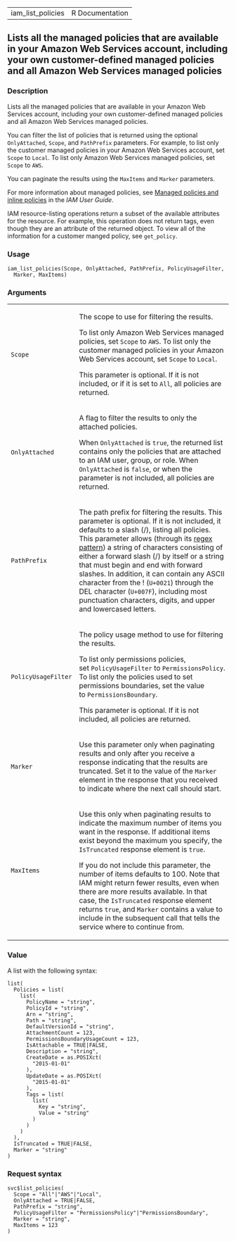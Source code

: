 <table style="width: 100%;">
<tbody>
<tr class="odd">
<td>iam_list_policies</td>
<td style="text-align: right;">R Documentation</td>
</tr>
</tbody>
</table>

## Lists all the managed policies that are available in your Amazon Web Services account, including your own customer-defined managed policies and all Amazon Web Services managed policies

### Description

Lists all the managed policies that are available in your Amazon Web
Services account, including your own customer-defined managed policies
and all Amazon Web Services managed policies.

You can filter the list of policies that is returned using the optional
`OnlyAttached`, `Scope`, and `PathPrefix` parameters. For example, to
list only the customer managed policies in your Amazon Web Services
account, set `Scope` to `Local`. To list only Amazon Web Services
managed policies, set `Scope` to `AWS`.

You can paginate the results using the `MaxItems` and `Marker`
parameters.

For more information about managed policies, see [Managed policies and
inline
policies](https://docs.aws.amazon.com/IAM/latest/UserGuide/access_policies_managed-vs-inline.html)
in the *IAM User Guide*.

IAM resource-listing operations return a subset of the available
attributes for the resource. For example, this operation does not return
tags, even though they are an attribute of the returned object. To view
all of the information for a customer manged policy, see `get_policy`.

### Usage

    iam_list_policies(Scope, OnlyAttached, PathPrefix, PolicyUsageFilter,
      Marker, MaxItems)

### Arguments

<table>
<colgroup>
<col style="width: 35%" />
<col style="width: 65%" />
</colgroup>
<tbody>
<tr class="odd">
<td><code id="iam_list_policies_:_Scope">Scope</code></td>
<td><p>The scope to use for filtering the results.</p>
<p>To list only Amazon Web Services managed policies, set
<code>Scope</code> to <code>AWS</code>. To list only the customer
managed policies in your Amazon Web Services account, set
<code>Scope</code> to <code>Local</code>.</p>
<p>This parameter is optional. If it is not included, or if it is set to
<code>All</code>, all policies are returned.</p></td>
</tr>
<tr class="even">
<td><code id="iam_list_policies_:_OnlyAttached">OnlyAttached</code></td>
<td><p>A flag to filter the results to only the attached policies.</p>
<p>When <code>OnlyAttached</code> is <code>true</code>, the returned
list contains only the policies that are attached to an IAM user, group,
or role. When <code>OnlyAttached</code> is <code>false</code>, or when
the parameter is not included, all policies are returned.</p></td>
</tr>
<tr class="odd">
<td><code id="iam_list_policies_:_PathPrefix">PathPrefix</code></td>
<td><p>The path prefix for filtering the results. This parameter is
optional. If it is not included, it defaults to a slash (/), listing all
policies. This parameter allows (through its <a
href="https://en.wikipedia.org/wiki/Regex">regex pattern</a>) a string
of characters consisting of either a forward slash (/) by itself or a
string that must begin and end with forward slashes. In addition, it can
contain any ASCII character from the ! (<code>U+0021</code>) through the
DEL character (<code style="white-space: pre;">⁠U+007F⁠</code>), including
most punctuation characters, digits, and upper and lowercased
letters.</p></td>
</tr>
<tr class="even">
<td><code
id="iam_list_policies_:_PolicyUsageFilter">PolicyUsageFilter</code></td>
<td><p>The policy usage method to use for filtering the results.</p>
<p>To list only permissions policies,
set <code>PolicyUsageFilter</code> to <code>PermissionsPolicy</code>. To
list only the policies used to set permissions boundaries, set the value
to <code>PermissionsBoundary</code>.</p>
<p>This parameter is optional. If it is not included, all policies are
returned.</p></td>
</tr>
<tr class="odd">
<td><code id="iam_list_policies_:_Marker">Marker</code></td>
<td><p>Use this parameter only when paginating results and only after
you receive a response indicating that the results are truncated. Set it
to the value of the <code>Marker</code> element in the response that you
received to indicate where the next call should start.</p></td>
</tr>
<tr class="even">
<td><code id="iam_list_policies_:_MaxItems">MaxItems</code></td>
<td><p>Use this only when paginating results to indicate the maximum
number of items you want in the response. If additional items exist
beyond the maximum you specify, the <code>IsTruncated</code> response
element is <code>true</code>.</p>
<p>If you do not include this parameter, the number of items defaults to
100. Note that IAM might return fewer results, even when there are more
results available. In that case, the <code>IsTruncated</code> response
element returns <code>true</code>, and <code>Marker</code> contains a
value to include in the subsequent call that tells the service where to
continue from.</p></td>
</tr>
</tbody>
</table>

### Value

A list with the following syntax:

    list(
      Policies = list(
        list(
          PolicyName = "string",
          PolicyId = "string",
          Arn = "string",
          Path = "string",
          DefaultVersionId = "string",
          AttachmentCount = 123,
          PermissionsBoundaryUsageCount = 123,
          IsAttachable = TRUE|FALSE,
          Description = "string",
          CreateDate = as.POSIXct(
            "2015-01-01"
          ),
          UpdateDate = as.POSIXct(
            "2015-01-01"
          ),
          Tags = list(
            list(
              Key = "string",
              Value = "string"
            )
          )
        )
      ),
      IsTruncated = TRUE|FALSE,
      Marker = "string"
    )

### Request syntax

    svc$list_policies(
      Scope = "All"|"AWS"|"Local",
      OnlyAttached = TRUE|FALSE,
      PathPrefix = "string",
      PolicyUsageFilter = "PermissionsPolicy"|"PermissionsBoundary",
      Marker = "string",
      MaxItems = 123
    )

